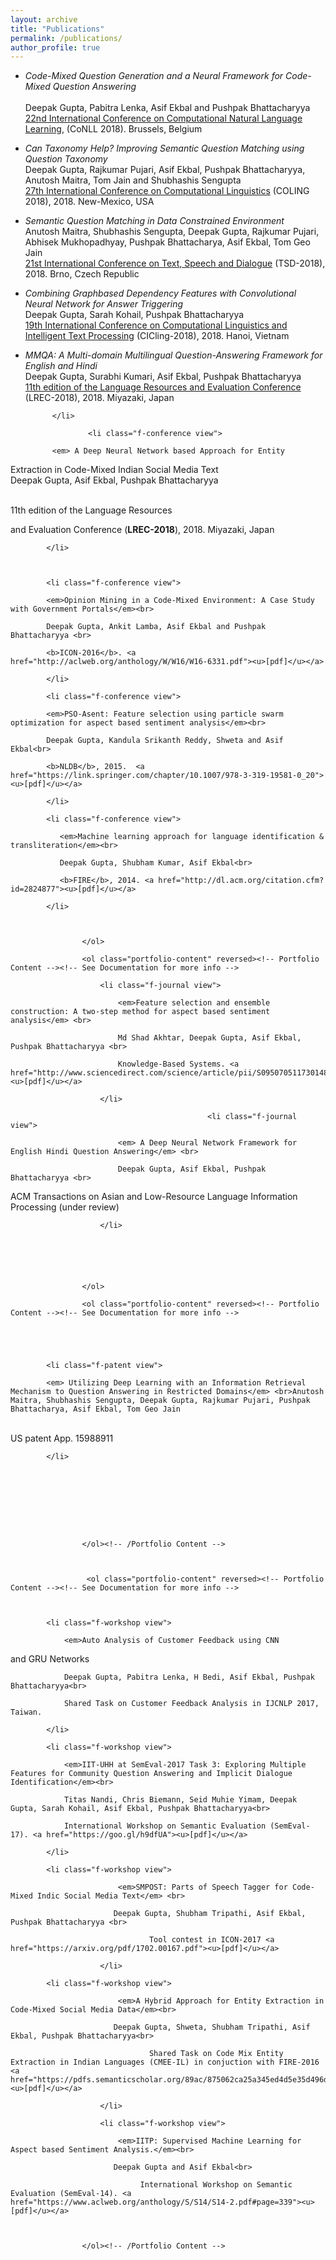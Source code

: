 ```yaml
---
layout: archive
title: "Publications"
permalink: /publications/
author_profile: true
---
```

* *Code-Mixed Question Generation and a Neural Framework for Code-Mixed Question Answering* <br />	
   Deepak Gupta, Pabitra Lenka, Asif Ekbal and Pushpak Bhattacharyya	<br />
   [22nd International Conference on Computational Natural Language Learning](https://www.conll.org/2018), (CoNLL 2018). Brussels, Belgium	


* *Can Taxonomy Help? Improving Semantic Question Matching using Question Taxonomy* <br />
Deepak Gupta, Rajkumar Pujari, Asif Ekbal, Pushpak Bhattacharyya, Anutosh Maitra, Tom Jain and Shubhashis Sengupta <br />
[27th International Conference on Computational Linguistics](http://coling2018.org/) (COLING 2018), 2018.  New-Mexico, USA

* *Semantic Question Matching in Data Constrained Environment* <br />
Anutosh Maitra, Shubhashis Sengupta, Deepak Gupta, Rajkumar Pujari, Abhisek Mukhopadhyay, Pushpak Bhattacharya, Asif Ekbal, Tom Geo Jain <br />
[21st International Conference on Text, Speech and Dialogue](https://www.tsdconference.org/tsd2018/) (TSD-2018), 2018.  Brno, Czech Republic

* *Combining Graphbased Dependency Features with Convolutional Neural Network for Answer Triggering* <br />
Deepak Gupta, Sarah Kohail, Pushpak Bhattacharyya <br />
[19th International Conference on Computational Linguistics and Intelligent Text Processing](https://www.cicling.org/2018/) (CICling-2018), 2018. Hanoi, Vietnam


* *MMQA: A Multi-domain Multilingual Question-Answering Framework for English and Hindi* <br />
Deepak Gupta, Surabhi Kumari, Asif Ekbal, Pushpak Bhattacharyya <br />
[11th edition of the Language Resources and Evaluation Conference](http://lrec2018.lrec-conf.org/) (LREC-2018), 2018. Miyazaki, Japan

			</li>

					<li class="f-conference view">

			<em> A Deep Neural Network based Approach for Entity

Extraction in Code-Mixed Indian Social Media Text</em> <br>Deepak Gupta, Asif Ekbal, Pushpak Bhattacharyya

<br> 11th edition of the Language Resources

and Evaluation Conference (<b>LREC-2018</b>), 2018. Miyazaki, Japan

			</li>

			

			<li class="f-conference view">

			<em>Opinion Mining in a Code-Mixed Environment: A Case Study with Government Portals</em><br>

			Deepak Gupta, Ankit Lamba, Asif Ekbal and Pushpak Bhattacharyya <br>

			<b>ICON-2016</b>. <a href="http://aclweb.org/anthology/W/W16/W16-6331.pdf"><u>[pdf]</u></a>

			</li>

			<li class="f-conference view">

			<em>PSO-Asent: Feature selection using particle swarm optimization for aspect based sentiment analysis</em><br>

			Deepak Gupta, Kandula Srikanth Reddy, Shweta and Asif Ekbal<br>

			<b>NLDB</b>, 2015.  <a href="https://link.springer.com/chapter/10.1007/978-3-319-19581-0_20"><u>[pdf]</u></a>

			</li>

			<li class="f-conference view">

			   <em>Machine learning approach for language identification & transliteration</em><br>

			   Deepak Gupta, Shubham Kumar, Asif Ekbal<br>

			   <b>FIRE</b>, 2014. <a href="http://dl.acm.org/citation.cfm?id=2824877"><u>[pdf]</u></a>

			</li>

                     

                    </ol>

                    <ol class="portfolio-content" reversed><!-- Portfolio Content --><!-- See Documentation for more info -->

                        <li class="f-journal view">

                            <em>Feature selection and ensemble construction: A two-step method for aspect based sentiment analysis</em> <br>

                            Md Shad Akhtar, Deepak Gupta, Asif Ekbal, Pushpak Bhattacharyya <br>

                            Knowledge-Based Systems. <a href="http://www.sciencedirect.com/science/article/pii/S095070511730148X"><u>[pdf]</u></a> 

                        </li>
						
						                        <li class="f-journal view">

                            <em> A Deep Neural Network Framework for English Hindi Question Answering</em> <br>

                            Deepak Gupta, Asif Ekbal, Pushpak Bhattacharyya <br>

                            
ACM Transactions on Asian and Low-Resource Language Information Processing (under review) 

                        </li>


                        



                    </ol>

                    <ol class="portfolio-content" reversed><!-- Portfolio Content --><!-- See Documentation for more info -->

			

			

			<li class="f-patent view">

			<em> Utilizing Deep Learning with an Information Retrieval Mechanism to Question Answering in Restricted Domains</em> <br>Anutosh Maitra, Shubhashis Sengupta, Deepak Gupta, Rajkumar Pujari, Pushpak Bhattacharya, Asif Ekbal, Tom Geo Jain 

<br> US patent App. 15988911

			</li>

			

			

			

			 

                    </ol><!-- /Portfolio Content -->

					

					 <ol class="portfolio-content" reversed><!-- Portfolio Content --><!-- See Documentation for more info -->

			

			<li class="f-workshop view">

				<em>Auto Analysis of Customer Feedback using CNN

and GRU Networks</em><br>

				Deepak Gupta, Pabitra Lenka, H Bedi, Asif Ekbal, Pushpak Bhattacharyya<br>

				Shared Task on Customer Feedback Analysis in IJCNLP 2017, Taiwan.

			</li>

			<li class="f-workshop view">

				<em>IIT-UHH at SemEval-2017 Task 3: Exploring Multiple Features for Community Question Answering and Implicit Dialogue Identification</em><br>

				Titas Nandi, Chris Biemann, Seid Muhie Yimam, Deepak Gupta, Sarah Kohail, Asif Ekbal, Pushpak Bhattacharyya<br>

				International Workshop on Semantic Evaluation (SemEval-17). <a href="https://goo.gl/h9dfUA"><u>[pdf]</u></a>

			</li>

			<li class="f-workshop view">

                            <em>SMPOST: Parts of Speech Tagger for Code-Mixed Indic Social Media Text</em> <br>

                           Deepak Gupta, Shubham Tripathi, Asif Ekbal, Pushpak Bhattacharyya <br>

                                   Tool contest in ICON-2017 <a href="https://arxiv.org/pdf/1702.00167.pdf"><u>[pdf]</u></a>

                        </li>

			<li class="f-workshop view">

                            <em>A Hybrid Approach for Entity Extraction in Code-Mixed Social Media Data</em><br>

                           Deepak Gupta, Shweta, Shubham Tripathi, Asif Ekbal, Pushpak Bhattacharyya<br>

                                   Shared Task on Code Mix Entity Extraction in Indian Languages (CMEE-IL) in conjuction with FIRE-2016 <a href="https://pdfs.semanticscholar.org/89ac/875062ca25a345ed4d5e35d496d2234be300.pdf"><u>[pdf]</u></a>

                        </li>

						<li class="f-workshop view">

                            <em>IITP: Supervised Machine Learning for Aspect based Sentiment Analysis.</em><br>

                           Deepak Gupta and Asif Ekbal<br>

                                 International Workshop on Semantic Evaluation (SemEval-14). <a href="https://www.aclweb.org/anthology/S/S14/S14-2.pdf#page=339"><u>[pdf]</u></a>

			 

                    </ol><!-- /Portfolio Content -->
